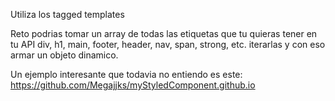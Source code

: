 Utiliza los tagged templates


Reto podrias tomar un array de todas las etiquetas que tu quieras tener en tu API
div, h1, main, footer, header, nav, span, strong, etc.
iterarlas y con eso armar un objeto dinamico.


Un ejemplo interesante que todavia no entiendo es este: https://github.com/Megajjks/myStyledComponent.github.io
